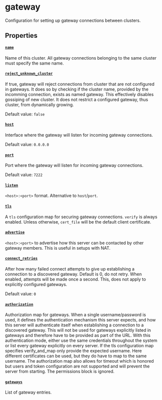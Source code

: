# gateway

Configuration for setting up gateway connections
between clusters.

## Properties

#### [`name`](name/README.md)

Name of this cluster. All gateway connections belonging to the
same cluster must specify the same name.

#### [`reject_unknown_cluster`](reject_unknown_cluster/README.md)

If true, gateway will reject connections from cluster that are
not configured in gateways. It does so by checking if the cluster
name, provided by the incomming connection, exists as named gateway.
This effectively disables gossiping of new cluster. It does not
restrict a configured gateway, thus cluster, from dynamically growing.

Default value: `false`

#### [`host`](host/README.md)

Interface where the gateway will listen for incoming gateway
connections.

Default value: `0.0.0.0`

#### [`port`](port/README.md)

Port where the gateway will listen for incoming gateway connections.

Default value: `7222`

#### [`listen`](listen/README.md)

`<host>:<port>` format. Alternative to `host`/`port`.

#### [`tls`](tls/README.md)

A `tls` configuration map for securing gateway connections. `verify`
is always enabled. Unless otherwise, `cert_file` will be the default
client certificate.

#### [`advertise`](advertise/README.md)

`<host>:<port>` to advertise how this server can be contacted by
other gateway members. This is useful in setups with NAT.

#### [`connect_retries`](connect_retries/README.md)

After how many failed connect attempts to give up establishing
a connection to a discovered gateway. Default is 0, do not retry.
When enabled, attempts will be made once a second. This, does not
apply to explicitly configured gateways.

Default value: `0`

#### [`authorization`](authorization/README.md)

Authorization map for gateways. When a single username/password is
used, it defines the authentication mechanism this server expects,
and how this server will authenticate itself when establishing
a connection to a discovered gateway. This will not be used for
gateways explicitly listed in gateways and therefore have to be
provided as part of the URL. With this authentication mode, either
use the same credentials throughout the system or list every gateway
explicitly on every server. If the tls configuration map specifies
verify_and_map only provide the expected username. Here different
certificates can be used, but they do have to map to the same username.
The authorization map also allows for timeout which is honored but
users and token configuration are not supported and will prevent the
server from starting. The permissions block is ignored.

#### [`gateways`](gateways/README.md)

List of gateway entries.

